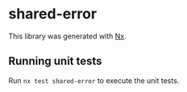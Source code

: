 # shared-error

This library was generated with [Nx](https://nx.dev).

## Running unit tests

Run `nx test shared-error` to execute the unit tests.
